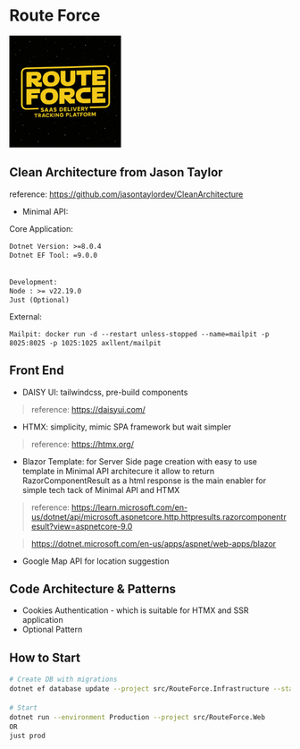 # Route Force

<img src="./assets/RouteForce.png" alt="Route Force Logo" width="200"/>

## Clean Architecture from Jason Taylor
reference: https://github.com/jasontaylordev/CleanArchitecture
- Minimal API:

Core Application:
``` 
Dotnet Version: >=8.0.4
Dotnet EF Tool: =9.0.0


Development:
Node : >= v22.19.0
Just (Optional)
```

External:
```
Mailpit: docker run -d --restart unless-stopped --name=mailpit -p 8025:8025 -p 1025:1025 axllent/mailpit
```



## Front End

- DAISY UI: tailwindcss, pre-build components
> reference: https://daisyui.com/
- HTMX: simplicity, mimic SPA framework but wait simpler
> reference: https://htmx.org/
- Blazor Template: for Server Side page creation with easy to use template
in Minimal API architecure it allow to return RazorComponentResult as a html response
is the main enabler for simple tech tack of Minimal API and HTMX
> reference: https://learn.microsoft.com/en-us/dotnet/api/microsoft.aspnetcore.http.httpresults.razorcomponentresult?view=aspnetcore-9.0

> https://dotnet.microsoft.com/en-us/apps/aspnet/web-apps/blazor

- Google Map API for location suggestion

## Code Architecture & Patterns

- Cookies Authentication - which is suitable for HTMX and SSR application
- Optional Pattern

## How to Start 

```sh
# Create DB with migrations
dotnet ef database update --project src/RouteForce.Infrastructure --startup-project src/RouteForce.Web

# Start
dotnet run --environment Production --project src/RouteForce.Web
OR
just prod
```
